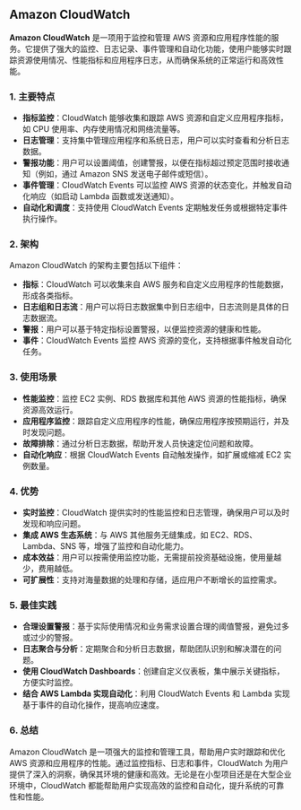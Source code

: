 ## Amazon CloudWatch

**Amazon CloudWatch** 是一项用于监控和管理 AWS 资源和应用程序性能的服务。它提供了强大的监控、日志记录、事件管理和自动化功能，使用户能够实时跟踪资源使用情况、性能指标和应用程序日志，从而确保系统的正常运行和高效性能。

### 1. **主要特点**
- **指标监控**：CloudWatch 能够收集和跟踪 AWS 资源和自定义应用程序指标，如 CPU 使用率、内存使用情况和网络流量等。
- **日志管理**：支持集中管理应用程序和系统日志，用户可以实时查看和分析日志数据。
- **警报功能**：用户可以设置阈值，创建警报，以便在指标超过预定范围时接收通知（例如，通过 Amazon SNS 发送电子邮件或短信）。
- **事件管理**：CloudWatch Events 可以监控 AWS 资源的状态变化，并触发自动化响应（如启动 Lambda 函数或发送通知）。
- **自动化和调度**：支持使用 CloudWatch Events 定期触发任务或根据特定事件执行操作。

### 2. **架构**
Amazon CloudWatch 的架构主要包括以下组件：
- **指标**：CloudWatch 可以收集来自 AWS 服务和自定义应用程序的性能数据，形成各类指标。
- **日志组和日志流**：用户可以将日志数据集中到日志组中，日志流则是具体的日志数据流。
- **警报**：用户可以基于特定指标设置警报，以便监控资源的健康和性能。
- **事件**：CloudWatch Events 监控 AWS 资源的变化，支持根据事件触发自动化任务。

### 3. **使用场景**
- **性能监控**：监控 EC2 实例、RDS 数据库和其他 AWS 资源的性能指标，确保资源高效运行。
- **应用程序监控**：跟踪自定义应用程序的性能，确保应用程序按预期运行，并及时发现问题。
- **故障排除**：通过分析日志数据，帮助开发人员快速定位问题和故障。
- **自动化响应**：根据 CloudWatch Events 自动触发操作，如扩展或缩减 EC2 实例数量。

### 4. **优势**
- **实时监控**：CloudWatch 提供实时的性能监控和日志管理，确保用户可以及时发现和响应问题。
- **集成 AWS 生态系统**：与 AWS 其他服务无缝集成，如 EC2、RDS、Lambda、SNS 等，增强了监控和自动化能力。
- **成本效益**：用户可以按需使用监控功能，无需提前投资基础设施，使用量越少，费用越低。
- **可扩展性**：支持对海量数据的处理和存储，适应用户不断增长的监控需求。

### 5. **最佳实践**
- **合理设置警报**：基于实际使用情况和业务需求设置合理的阈值警报，避免过多或过少的警报。
- **日志聚合与分析**：定期聚合和分析日志数据，帮助团队识别和解决潜在的问题。
- **使用 CloudWatch Dashboards**：创建自定义仪表板，集中展示关键指标，方便实时监控。
- **结合 AWS Lambda 实现自动化**：利用 CloudWatch Events 和 Lambda 实现基于事件的自动化操作，提高响应速度。

### 6. **总结**
Amazon CloudWatch 是一项强大的监控和管理工具，帮助用户实时跟踪和优化 AWS 资源和应用程序的性能。通过监控指标、日志和事件，CloudWatch 为用户提供了深入的洞察，确保其环境的健康和高效。无论是在小型项目还是在大型企业环境中，CloudWatch 都能帮助用户实现高效的监控和自动化，提升系统的可靠性和性能。